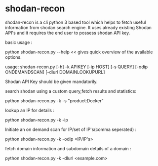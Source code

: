 # shodan-recon
shodan-recon is a cli python 3 based tool which helps to fetch useful information from shodan search engine. It uses already existing Shodan API's and it requires the end user to possess shodan API key.

basic usage :

python shodan-recon.py --help  << gives quick overview of the available options.

usage: shodan-recon.py [-h] -k APIKEY [-ip HOST] [-s QUERY]
                       [-odip ONDEMANDSCAN] [-dlurl DOMAINLOOKUPURL]

Shodan API Key should be given mandatorily.


search shodan using a custom query,fetch results and statistics:

python shodan-recon.py -k <API-Key> -s "product:Docker"
  
  
lookup an IP for details :

python shodan-recon.py -k <API-Key> -ip <IP>
  

Initiate an on demand scan for IP/set of IP's(comma seperated) :

python shodan-recon.py -k <API-Key> -odip <IP/IP's>
  
 
 fetch domain information and subdomain details of a domain :
 
 python shodan-recon.py -k <API-Key> -dlurl <example.com>
 
 
